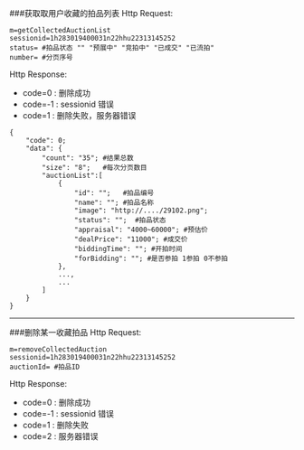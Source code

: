 ###获取取用户收藏的拍品列表
Http Request: 

```
m=getCollectedAuctionList
sessionid=1h283019400031n22hhu22313145252 
status= #拍品状态 "" "预展中" "竞拍中" "已成交" "已流拍" 
number= #分页序号
```
Http Response:

- code=0 : 删除成功
- code=-1 : sessionid 错误
- code=1 : 删除失败，服务器错误

``` 
{ 
    "code": 0;
    "data": {
    	"count": "35"; #结果总数
    	"size": "8";   #每次分页数目
    	"auctionList":[ 
	    	{
    			"id": "";   #拍品编号
    			"name": ""; #拍品名称
				"image": "http://..../29102.png"; 
				"status": "";  #拍品状态 
				"appraisal": "4000~60000"; #预估价
				"dealPrice": "11000"; #成交价
				"biddingTime": ""; #开拍时间
    			"forBidding": ""; #是否参拍 1参拍 0不参拍
	    	},
	    	...,
	    	...
    	]
	}
}
```
---
###删除某一收藏拍品
Http Request: 

```
m=removeCollectedAuction
sessionid=1h283019400031n22hhu22313145252
auctionId= #拍品ID
```
Http Response:

- code=0 : 删除成功
- code=-1 : sessionid 错误
- code=1 : 删除失败
- code=2 : 服务器错误
